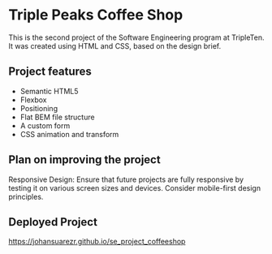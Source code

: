 # Triple Peaks Coffee Shop

This is the second project of the Software Engineering program at TripleTen. It was created using HTML and CSS, based on the design brief.

## Project features

- Semantic HTML5
- Flexbox
- Positioning
- Flat BEM file structure
- A custom form
- CSS animation and transform

## Plan on improving the project

Responsive Design: Ensure that future projects are fully responsive by testing it on various screen sizes and devices. Consider mobile-first design principles.

## Deployed Project

https://johansuarezr.github.io/se_project_coffeeshop
